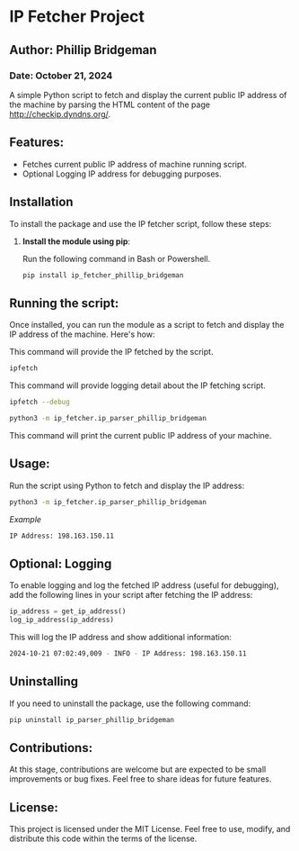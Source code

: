 # IP Fetcher Project

## Author: Phillip Bridgeman
### Date: October 21, 2024

A simple Python script to fetch and display the current public IP address of the machine by parsing the HTML content of the page http://checkip.dyndns.org/.

## Features:

- Fetches current public IP address of machine running script.
- Optional Logging IP address for debugging purposes.

## Installation

To install the package and use the IP fetcher script, follow these steps:

1. **Install the module using pip**:

   Run the following command in Bash or Powershell.
   
   ```bash
   pip install ip_fetcher_phillip_bridgeman
   ```

## Running the script:

Once installed, you can run the module as a script to fetch and display the IP address of the machine. Here's how:

This command will provide the IP fetched by the script.
```bash
ipfetch
```

This command will provide logging detail about the IP fetching script.
```bash
ipfetch --debug
```

```bash
python3 -m ip_fetcher.ip_parser_phillip_bridgeman
```

This command will print the current public IP address of your machine.

## Usage:

Run the script using Python to fetch and display the IP address:

```bash
python3 -m ip_fetcher.ip_parser_phillip_bridgeman
```

*Example*
```bash
IP Address: 198.163.150.11
```

## Optional: Logging
To enable logging and log the fetched IP address (useful for debugging), add the following lines in your script after fetching the IP address:

```py
ip_address = get_ip_address()
log_ip_address(ip_address)
```

This will log the IP address and show additional information:

```bash
2024-10-21 07:02:49,009 - INFO - IP Address: 198.163.150.11
```

## Uninstalling
If you need to uninstall the package, use the following command:

```bash
pip uninstall ip_parser_phillip_bridgeman
```

## Contributions:
At this stage, contributions are welcome but are expected to be small improvements or bug fixes. Feel free to share ideas for future features.

## License:

This project is licensed under the MIT License. Feel free to use, modify, and distribute this code within the terms of the license.